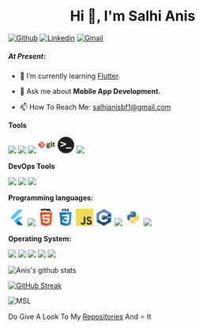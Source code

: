 <h1 align="center">Hi 👋, I'm Salhi Anis</h1>

<!-- Social Media / Contacts Badges -->

[![Github](https://img.shields.io/badge/-Github-000?style=flat&logo=Github&logoColor=white)](https://github.com/Salhianis1)
[![Linkedin](https://img.shields.io/badge/-LinkedIn-blue?style=flat&logo=Linkedin&logoColor=white)](https://www.linkedin.com/in/anis-salhi-4ab324229/)
[![Gmail](https://img.shields.io/badge/-Gmail-c14438?style=flat&logo=Gmail&logoColor=white)](mailto:salhianisbf1@gmail.com)

##### At Present:

- 🌱 I’m currently learning [Flutter](https://flutter.dev). 

- 💬 Ask me about **Mobile App Development.**

- 📫 How To Reach Me: salhianisbf1@gmail.com


**Tools**  

<code><img height="35" src="https://code.visualstudio.com/assets/updates/1_35/logo-stable.png"></code>
<code><img height="35" src="https://www.kindpng.com/picc/m/25-255595_icon-android-studio-logo-hd-png-download.png"></code>
<code><img height="35" src="https://upload.wikimedia.org/wikipedia/commons/thumb/9/9c/IntelliJ_IDEA_Icon.svg/512px-IntelliJ_IDEA_Icon.svg.png?20200803071016"></code>
<code><img height="35" src="https://raw.githubusercontent.com/github/explore/80688e429a7d4ef2fca1e82350fe8e3517d3494d/topics/git/git.png"></code>
<code><img height="35" src="https://raw.githubusercontent.com/github/explore/80688e429a7d4ef2fca1e82350fe8e3517d3494d/topics/terminal/terminal.png"></code>
<code><img height="35" src="https://user-images.githubusercontent.com/2676579/34940598-17cc20f0-f9be-11e7-8c6d-f0190d502d64.png"></code>

**DevOps Tools**  

<code><img height="35" src="https://storage.googleapis.com/static.ianlewis.org/prod/img/docker/large_v-trans.png"></code>
<code><img height="35" src="[https://awari.com.br/wp-content/uploads/2022/11/o-que-e-kubernetes.jpg](https://i0.wp.com/codeblog.dotsandbrackets.com/wp-content/uploads/2017/07/kubernetes.jpg?resize=821%2C714&ssl=1)"></code>
<code><img height="35" src="https://www.freecodecamp.org/news/content/images/2021/09/ansble.png"></code>

**Programming languages:**

<code><img height="35" src="https://raw.githubusercontent.com/github/explore/80688e429a7d4ef2fca1e82350fe8e3517d3494d/topics/flutter/flutter.png"></code>
<code><img height="35" src="https://www.pngitem.com/pimgs/m/480-4800518_file-dart-logo-dart-programming-language-logo-hd.png"></code>
<code><img height="35" src="https://raw.githubusercontent.com/github/explore/80688e429a7d4ef2fca1e82350fe8e3517d3494d/topics/html/html.png"></code>
<code><img height="35" src="https://raw.githubusercontent.com/github/explore/80688e429a7d4ef2fca1e82350fe8e3517d3494d/topics/css/css.png"></code>
<code><img height="35" src="https://raw.githubusercontent.com/github/explore/80688e429a7d4ef2fca1e82350fe8e3517d3494d/topics/javascript/javascript.png"></code>
<code><img height="35" src="https://raw.githubusercontent.com/github/explore/80688e429a7d4ef2fca1e82350fe8e3517d3494d/topics/cpp/cpp.png"></code>
<code><img height="35" src="https://specials-images.forbesimg.com/imageserve/5e7cce1921695a000666cc29/960x0.jpg?fit=scale"></code>
<code><img height="35" src="https://raw.githubusercontent.com/github/explore/80688e429a7d4ef2fca1e82350fe8e3517d3494d/topics/python/python.png"></code>
<code><img height="35" src="https://d1.awsstatic.com/asset-repository/products/amazon-rds/1024px-MySQL.ff87215b43fd7292af172e2a5d9b844217262571.png"></code>


**Operating System:**

<code><img height="35" src="https://assets.ubuntu.com/v1/29985a98-ubuntu-logo32.png"></code>
<code><img height="35" src="https://www.freepnglogos.com/uploads/windows-logo-png/windows-logo-mygalaxy-view-singularlogic-6.png"></code>
<code><img height="35" src="https://upload.wikimedia.org/wikipedia/commons/thumb/b/b7/Lubuntu.svg/480px-Lubuntu.svg.png"></code>
<code><img height="35" src="https://upload.wikimedia.org/wikipedia/commons/thumb/4/45/Parrot_Logo.png/632px-Parrot_Logo.png"></code>
<code><img height="35" src="https://upload.wikimedia.org/wikipedia/commons/thumb/2/2b/Kali-dragon-icon.svg/2048px-Kali-dragon-icon.svg.png"></code>


![Anis's github stats](https://github-readme-stats.vercel.app/api?username=Salhianis1&&show_icons=true&hide_border=false&title_color=ffffff&text_color=daf7dc&icon_color=bb2acf&bg_color=191919)

[![GitHub Streak](http://github-readme-streak-stats.herokuapp.com?user=Salhianis1&theme=dark)](https://git.io/streak-stats)

![MSL](https://github-readme-stats.vercel.app/api/top-langs/?username=Salhianis1&layout=compact&hide_border=false&title_color=ffffff&text_color=daf7dc&icon_color=bb2acf&bg_color=191919)

Do Give A Look To My [Repositories](https://github.com/Salhianis1?tab=repositories) And ⭐ It 
